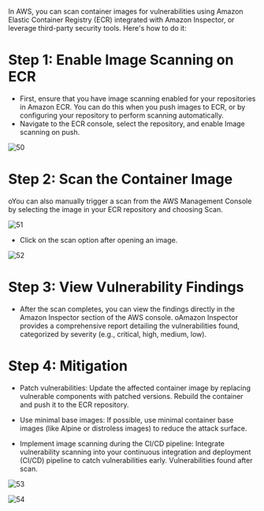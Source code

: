 In AWS, you can scan container images for vulnerabilities using Amazon Elastic Container Registry (ECR) integrated with Amazon Inspector, or leverage third-party security tools. Here's how to do it:
# Step 1: Enable Image Scanning on ECR
* First, ensure that you have image scanning enabled for your repositories in Amazon ECR. You can do this when you push images to ECR, or by configuring your repository to perform scanning automatically.
* Navigate to the ECR console, select the repository, and enable Image scanning on push.

![50](https://github.com/user-attachments/assets/2a2ea57b-7b61-48a2-bb28-c1be93afcebf)

# Step 2: Scan the Container Image
oYou can also manually trigger a scan from the AWS Management Console by selecting the image in your ECR repository and choosing Scan.

![51](https://github.com/user-attachments/assets/5189d179-f964-4ffd-b98c-dcf2871d65b6)

* Click on the scan option after opening an image.

![52](https://github.com/user-attachments/assets/eb93334b-6334-4bdb-86cb-9594b8ab3abe)

# Step 3: View Vulnerability Findings
* After the scan completes, you can view the findings directly in the Amazon Inspector section of the AWS console.
oAmazon Inspector provides a comprehensive report detailing the vulnerabilities found, categorized by severity (e.g., critical, high, medium, low).

# Step 4: Mitigation
* Patch vulnerabilities: Update the affected container image by replacing vulnerable components with patched versions. Rebuild the container and push it to the ECR repository.
* Use minimal base images: If possible, use minimal container base images (like Alpine or distroless images) to reduce the attack surface.

* Implement image scanning during the CI/CD pipeline: Integrate vulnerability scanning into your continuous integration and deployment (CI/CD) pipeline to catch vulnerabilities early.
Vulnerabilities found after scan.

![53](https://github.com/user-attachments/assets/0fab7670-a06c-48df-9b79-24303b3306b4)

![54](https://github.com/user-attachments/assets/0b12c2b1-8242-4284-8341-d04a71248741)
